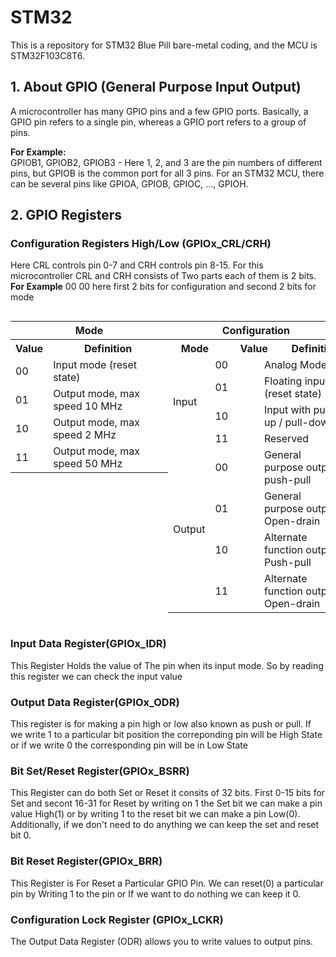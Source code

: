 # STM32

This is a repository for STM32 Blue Pill bare-metal coding, and the MCU is STM32F103C8T6.

## 1. About GPIO (General Purpose Input Output)

A microcontroller has many GPIO pins and a few GPIO ports. Basically, a GPIO pin refers to a single pin, whereas a GPIO port refers to a group of pins.

**For Example:**  
GPIOB1, GPIOB2, GPIOB3 - Here 1, 2, and 3 are the pin numbers of different pins, but GPIOB is the common port for all 3 pins. For an STM32 MCU, there can be several pins like GPIOA, GPIOB, GPIOC, ..., GPIOH.

## 2. GPIO Registers

### Configuration Registers High/Low (GPIOx_CRL/CRH)

Here CRL controls pin 0-7 and CRH controls pin 8-15. For this microcontroller CRL and CRH consists of 
Two parts each of them is 2 bits.
**For Example**
00 00 here first 2 bits for configuration and second 2 bits for mode
<div style="display:flex;">
<table>
  <tr>
    <th colspan="4" style="text-align:center;">Mode</th>
  </tr>
  <tr>
    <th colspan="2">Value</th>
    <th colspan="2">Definition</th>
  </tr>
  <tr>
    <td colspan="2">00</td>
    <td colspan="2">Input mode (reset state)</td>
  </tr>
  <tr>
    <td colspan="2">01</td>
    <td colspan="2"> Output mode, max speed 10 MHz</td>
  </tr>
  <tr>
    <td colspan="2">10</td>
    <td colspan="2"> Output mode, max speed 2 MHz</td>
  </tr>
  <tr>
    <td colspan="2">11</td>
    <td colspan="2"> Output mode, max speed 50 MHz</td>
  </tr>
</table>
<table>
  <tr>
    <th colspan="8" style="text-align:center;">Configuration</th>
  </tr>
  <tr>
    <th colspan="2">Mode</th>
    <th colspan="2">Value</th>
    <th colspan="2" style="text-align:center;">Definition</th>
  </tr>
   <tr>
    <td rowspan="4">Input</td>
    <td colspan="2">00</td>
    <td colspan="2">Analog Mode</td>
  </tr>
  <tr>
    <td colspan="2">01</td>
    <td colspan="2">Floating input (reset state)</td>
  </tr>
  <tr>
    <td colspan="2">10</td>
    <td colspan="2">Input with pull-up / pull-down</td>
  </tr>
  <tr>
    <td colspan="2">11</td>
    <td colspan="2">Reserved</td>
  </tr>
  <tr>
    <td rowspan="4">Output</td>
    <td colspan="2">00</td>
    <td colspan="2">General purpose output push-pull</td>
  </tr>
  <tr>
    <td colspan="2">01</td>
    <td colspan="2">General purpose output Open-drain</td>
  </tr>
  <tr>
    <td colspan="2">10</td>
    <td colspan="2">Alternate function output Push-pull</td>
  </tr>
  <tr>
    <td colspan="2">11</td>
    <td colspan="2">Alternate function output Open-drain</td>
  </tr>
 
</table>
</div>



### Input Data Register(GPIOx_IDR)

This Register Holds the value of The pin when its input mode. So by reading this register we can check the input value 

### Output Data Register(GPIOx_ODR)

This register is for making a pin high or low also known as push or pull. If we write 1 to a particular bit position the correponding pin will be High State or if we write 0 the corresponding pin will be in Low State

### Bit Set/Reset Register(GPIOx_BSRR)

This Register can do both Set or Reset it consits of 32 bits. First 0-15 bits for Set and secont 16-31 for Reset by writing on 1 the Set bit we can make a pin value High(1) or by writing 1 to the reset bit we can make a pin Low(0). Additionally, if we don't need to do anything we can keep the set and reset bit 0.

### Bit Reset Register(GPIOx_BRR)

This Register is For Reset a Particular GPIO Pin. We can reset(0) a particular pin by Writing 1 to the pin or If we want to do nothing we can keep it 0.

### Configuration Lock Register (GPIOx_LCKR)

The Output Data Register (ODR) allows you to write values to output pins.

